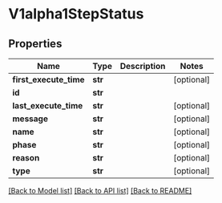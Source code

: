 # V1alpha1StepStatus

## Properties
Name | Type | Description | Notes
------------ | ------------- | ------------- | -------------
**first_execute_time** | **str** |  | [optional] 
**id** | **str** |  | 
**last_execute_time** | **str** |  | [optional] 
**message** | **str** |  | [optional] 
**name** | **str** |  | [optional] 
**phase** | **str** |  | [optional] 
**reason** | **str** |  | [optional] 
**type** | **str** |  | [optional] 

[[Back to Model list]](../vela-client/README.md#documentation-for-models) [[Back to API list]](../vela-client/README.md#documentation-for-api-endpoints) [[Back to README]](../vela-client/README.md)

